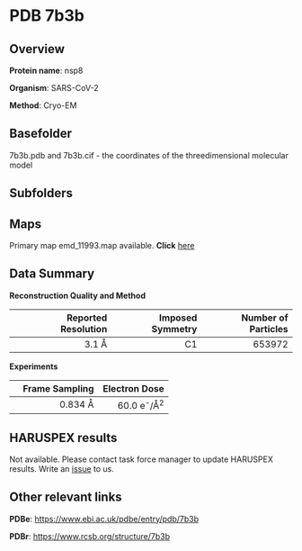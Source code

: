# PDB 7b3b

## Overview

**Protein name**: nsp8

**Organism**: SARS-CoV-2

**Method**: Cryo-EM



## Basefolder

7b3b.pdb and 7b3b.cif - the coordinates of the threedimensional molecular model

## Subfolders









## Maps

Primary map emd_11993.map available. **Click** [here](http://ftp.wwpdb.org/pub/emdb/structures/EMD-11993/map/) 

## Data Summary
**Reconstruction Quality and Method**

|   | Reported Resolution | Imposed Symmetry | Number of Particles |
|---|-------------:|----------------:|--------------:|
|   |3.1 Å|C1|653972|

**Experiments**

|   | Frame Sampling | Electron Dose |
|---|-------------:|----------------:|
|   |0.834 Å|60.0 e<sup>-</sup>/Å<sup>2</sup>|

## HARUSPEX results

Not available. Please contact task force manager to update HARUSPEX results. Write an [issue](https://github.com/thorn-lab/coronavirus_structural_task_force/issues) to us.

## Other relevant links 
**PDBe**:  https://www.ebi.ac.uk/pdbe/entry/pdb/7b3b
 
**PDBr**: https://www.rcsb.org/structure/7b3b 
